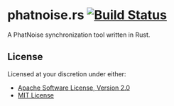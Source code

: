 # phatnoise.rs [![Build Status][travis.svg]][travis]

A PhatNoise synchronization tool written in Rust.

## License

Licensed at your discretion under either:

 - [Apache Software License, Version 2.0](./LICENSE-APACHE)
 - [MIT License](./LICENSE-MIT)

 [travis]: https://travis-ci.org/naftulikay/phatnoise.rs
 [travis.svg]: https://travis-ci.org/naftulikay/phatnoise.rs.svg?branch=master
